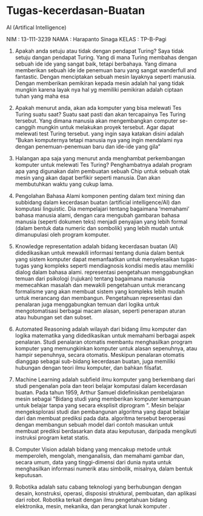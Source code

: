 # Tugas-kecerdasan-Buatan
AI (Artifical Intelligence)

NIM     : 13-111-3239
NAMA    : Harapanto Sinaga
KELAS   : TP-B-Pagi

1. Apakah anda setuju atau tidak dengan pendapat Turing?
Saya tidak setuju dangan pendapat Turing. Yang di mana Turing membahas dengan sebuah ide ide yang sangat baik, tetapi berbahaya. 
Yang dimana memberikan sebuah ide ide penemuan baru yang sangat wanderfull and fantastic. 
Dengan menciptakan sebuah mesin layaknya seperti manusia. Dengan memberikan pemikiran kepada mesin adalah hal yang tidak mungkin 
karena layak nya hal yg memiliki pemikiran adalah ciptaan tuhan yang maha esa

2. Apakah menurut anda, akan ada komputer yang bisa melewati Tes Turing suatu saat?
Suatu saat pasti dan akan tercapainya Tes Turing tersebut. Yang dimana manusia akan mengembangkan computer se-canggih mungkin untuk
melakukan proyek tersebut. Agar dapat melewati test Turing tersebut.
yang ingin saya katakan disini adalah “Bukan komputernya tetapi manusia nya yang ingin mendalami nya dengan penemuan-penemuan baru dan ide-ide yang gila”

3. Halangan apa saja yang menurut anda menghambat perkembangan komputer untuk melewati Tes Turing?
Penghambatnya adalah program apa yang digunakan dalm pembuatan sebuah Chip untuk sebuah otak mesin yang akan dapat berfikir seperti manusia. Dan akan membutuhkan waktu yang cukup lama.

4. Pengolahan Bahasa Alami 
komponen penting dalam text mining dan subbidang dalam kecerdasan buatan (artificial intelligence/AI) dan komputasi linguistic. 
Dia mempelajari tentang bagaimana ‘memahami’ 
bahasa manusia alami, dengan cara mengubah gambaran bahasa manusia (seperti dokumen teks) menjadi penyajian yang lebih formal (dalam bentuk data numeric dan sombolik) 
yang lebih mudah untuk dimanupulasi oleh program komputer.

5. Knowledge representation 
adalah bidang kecerdasan buatan (AI) didedikasikan untuk mewakili informasi tentang dunia dalam bentuk yang sistem komputer dapat memanfaatkan untuk menyelesaikan 
tugas-tugas yang kompleks seperti mendiagnosis kondisi medis atau memiliki dialog dalam bahasa alami. representasi pengetahuan menggabungkan temuan dari psikologi 
(rujukan) tentang bagaimana manusia memecahkan masalah dan mewakili pengetahuan untuk merancang formalisme yang akan membuat sistem yang kompleks lebih mudah untuk merancang dan membangun.
Pengetahuan representasi dan penalaran juga menggabungkan temuan dari logika untuk mengotomatisasi berbagai macam alasan, seperti penerapan aturan atau hubungan set dan subset.

6. Automated Reasoning 
adalah wilayah dari bidang ilmu komputer dan logika matematika yang didedikasikan untuk memahami berbagai aspek penalaran. 
Studi penalaran otomatis membantu menghasilkan program komputer yang memungkinkan komputer untuk alasan sepenuhnya, atau hampir sepenuhnya, 
secara otomatis. Meskipun penalaran otomatis dianggap sebagai sub-bidang kecerdasan buatan, juga memiliki hubungan dengan teori ilmu komputer, dan bahkan filsafat.

7. Machine Learning 
adalah subfield ilmu komputer yang berkembang dari studi pengenalan pola dan teori belajar komputasi dalam kecerdasan buatan.
Pada tahun 1959, Arthur Samuel didefinisikan pembelajaran mesin sebagai "Bidang studi yang memberikan komputer kemampuan untuk belajar tanpa yang secara eksplisit
diprogram ". Mesin belajar mengeksplorasi studi dan pembangunan algoritma yang dapat belajar dari dan membuat prediksi pada data. 
algoritma tersebut beroperasi dengan membangun sebuah model dari contoh masukan untuk membuat prediksi berdasarkan data atau keputusan, daripada mengikuti instruksi program ketat statis.

8. Computer Vision
adalah bidang yang mencakup metode untuk memperoleh, mengolah, menganalisis, dan memahami gambar dan, secara umum, data yang tinggi-dimensi dari dunia nyata untuk 
menghasilkan informasi numerik atau simbolik, misalnya, dalam bentuk keputusan.

9. Robotika 
adalah satu cabang teknologi yang berhubungan dengan desain, konstruksi, operasi, disposisi struktural, pembuatan, dan aplikasi dari robot.
Robotika terkait dengan ilmu pengetahuan bidang elektronika, mesin, mekanika, dan perangkat lunak komputer .


